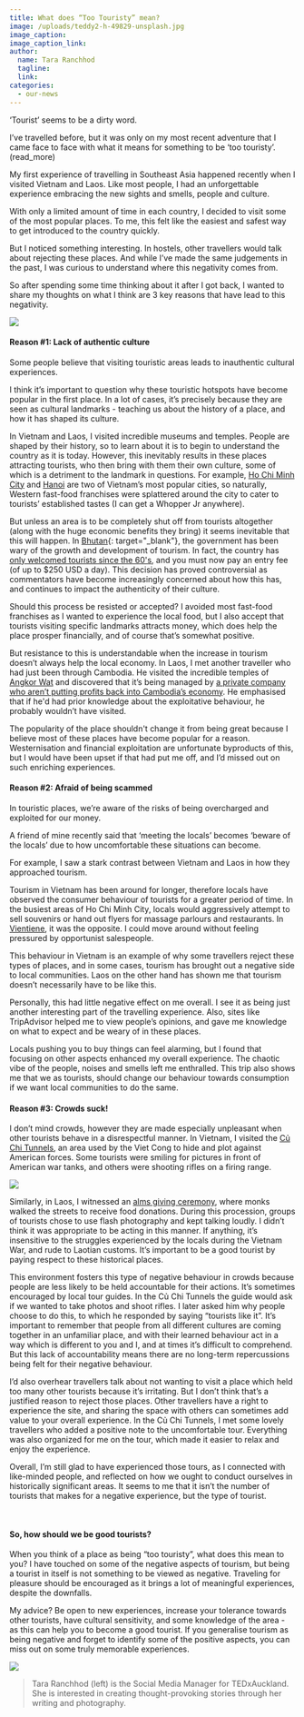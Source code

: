```yaml
---
title: What does “Too Touristy” mean?
image: /uploads/teddy2-h-49829-unsplash.jpg
image_caption:
image_caption_link:
author:
  name: Tara Ranchhod
  tagline:
  link:
categories:
  - our-news
---
```


‘Tourist’ seems to be a dirty word.

I’ve travelled before, but it was only on my most recent adventure that I came face to face with what it means for something to be ‘too touristy’. (read\_more)

My first experience of travelling in Southeast Asia happened recently when I visited Vietnam and Laos. Like most people, I had an unforgettable experience embracing the new sights and smells, people and culture.&nbsp;

With only a limited amount of time in each country, I decided to visit some of the most popular places. To me, this felt like the easiest and safest way to get introduced to the country quickly.

But I noticed something interesting. In hostels, other travellers would talk about rejecting these places. And while I’ve made the same judgements in the past, I was curious to understand where this negativity comes from.

So after spending some time thinking about it after I got back, I wanted to share my thoughts on what I think are 3 key reasons that have lead to this negativity.

![](/uploads/4cdfe443-d722-4ec7-a4f8-0ff95ef55342.jpeg)

#### Reason #1: Lack of authentic culture

Some people believe that visiting touristic areas leads to inauthentic cultural experiences.

I think it’s important to question why these touristic hotspots have become popular in the first place. In a lot of cases, it’s precisely because they are seen as cultural landmarks - teaching us about the history of a place, and how it has shaped its culture.

In Vietnam and Laos, I visited incredible museums and temples. People are shaped by their history, so to learn about it is to begin to understand the country as it is today. However, this inevitably results in these places attracting tourists, who then bring with them their own culture, some of which is a detriment to the landmark in questions. For example,&nbsp;[Ho Chi Minh City](https://www.lonelyplanet.com/vietnam/ho-chi-minh-city) and [Hanoi](https://www.lonelyplanet.com/vietnam/hanoi) are two of Vietnam’s most popular cities, so naturally, Western fast-food franchises were splattered around the city to cater to tourists’ established tastes (I can get a Whopper Jr anywhere).&nbsp;

But unless an area is to be completely shut off from tourists altogether (along with the huge economic benefits they bring) it seems inevitable that this will happen. In [Bhutan](https://www.lonelyplanet.com/bhutan){: target="_blank"}, the government has been wary of the growth and development of tourism. In fact, the country has [only welcomed tourists since the 60's](https://www.bhutan.travel/page/getting-into-bhutan), and you must now pay an entry fee (of up to $250 USD a day). This decision has proved controversial as commentators have become increasingly concerned about how this has, and continues to impact the authenticity of their culture.&nbsp;

Should this process be resisted or accepted? I avoided most fast-food franchises as I wanted to experience the local food, but I also accept that tourists visiting specific landmarks attracts money, which does help the place prosper financially, and of course that’s somewhat positive.

But resistance to this is understandable when the increase in tourism doesn’t always help the local economy. In Laos, I met another traveller who had just been through Cambodia. He visited the incredible temples of [Angkor Wat](https://whc.unesco.org/en/list/668) and discovered that it’s being managed by [a private company who aren’t putting profits back into Cambodia’s economy](https://www.tripsavvy.com/angkor-wat-facts-1458741). He emphasised that if he'd had prior knowledge about the exploitative behaviour, he probably wouldn’t have visited.

The popularity of the place shouldn't change it from being great because I believe most of these places have become popular for a reason. Westernisation and financial exploitation are unfortunate byproducts of this, but I would have been upset if that had put me off, and I’d missed out on such enriching experiences.

#### Reason #2: Afraid of being scammed

In touristic places, we’re aware of the risks of being overcharged and exploited for our money.

A friend of mine recently said that ‘meeting the locals’ becomes ‘beware of the locals’ due to how uncomfortable these situations can become.

For example, I saw a stark contrast between Vietnam and Laos in how they approached tourism.

Tourism in Vietnam has been around for longer, therefore locals have observed the consumer behaviour of tourists for a greater period of time. In the busiest areas of Ho Chi Minh City, locals would aggressively attempt to sell souvenirs or hand out flyers for massage parlours and restaurants. In [Vientiene](https://www.lonelyplanet.com/laos/vientiane), it was the opposite. I could move around without feeling pressured by opportunist salespeople.

This behaviour in Vietnam is an example of why some travellers reject these types of places, and in some cases, tourism has brought out a negative side to local communities. Laos on the other hand has shown me that tourism doesn’t necessarily have to be like this.

Personally, this had little negative effect on me overall. I see it as being just another interesting part of the travelling experience. Also, sites like TripAdvisor helped me to view people’s opinions, and gave me knowledge on what to expect and be weary of in these places. &nbsp;

Locals pushing you to buy things can feel alarming, but I found that focusing on other aspects enhanced my overall experience. The chaotic vibe of the people, noises and smells left me enthralled. This trip also shows me that we as tourists, should change our behaviour towards consumption if we want local communities to do the same.

#### Reason #3: Crowds suck!

I don’t mind crowds, however they are made especially unpleasant when other tourists behave in a disrespectful manner. In Vietnam, I visited the [Củ Chi Tunnels](https://www.history.com/topics/vietnam-war/cu-chi-tunnels), an area used by the Viet Cong to hide and plot against American forces. Some tourists were smiling for pictures in front of American war tanks, and others were shooting rifles on a firing range.

![](/uploads/54727887-1031969140330922-7440055771074658304-n-copy.jpg)

Similarly, in Laos, I witnessed an [alms giving ceremony](http://www.visit-laos.com/luang-prabang/alms-giving-ceremony.htm), where monks walked the streets to receive food donations. During this procession, groups of tourists chose to use flash photography and kept talking loudly. I didn’t think it was appropriate to be acting in this manner. If anything, it’s insensitive to the struggles experienced by the locals during the Vietnam War, and rude to Laotian customs. It’s important to be a good tourist by paying respect to these historical places.

This environment fosters this type of negative behaviour in crowds because people are less likely to be held accountable for their actions. It’s sometimes encouraged by local tour guides. In the Củ Chi Tunnels the guide would ask if we wanted to take photos and shoot rifles. I later asked him why people choose to do this, to which he responded by saying “tourists like it”. It’s important to remember that people from all different cultures are coming together in an unfamiliar place, and with their learned behaviour act in a way which is different to you and I, and at times it’s difficult to comprehend. But this lack of accountability means there are no long-term repercussions being felt for their negative behaviour.

I’d also overhear travellers talk about not wanting to visit a place which held too many other tourists because it’s irritating. But I don’t think that’s a justified reason to reject those places. Other travellers have a right to experience the site, and sharing the space with others can sometimes add value to your overall experience. In the Củ Chi Tunnels, I met some lovely travellers who added a positive note to the uncomfortable tour. Everything was also organized for me on the tour, which made it easier to relax and enjoy the experience.

Overall, I’m still glad to have experienced those tours, as I connected with like-minded people, and reflected on how we ought to conduct ourselves in historically significant areas. It seems to me that it isn’t the number of tourists that makes for a negative experience, but the type of tourist.

&nbsp;

#### So, how should we be good tourists?

When you think of a place as being “too touristy”, what does this mean to you? I have touched on some of the negative aspects of tourism, but being a tourist in itself is not something to be viewed as negative. Traveling for pleasure should be encouraged as it brings a lot of meaningful experiences, despite the downfalls.

My advice? Be open to new experiences, increase your tolerance towards other tourists, have cultural sensitivity, and some knowledge of the area - as this can help you to become a good tourist. If you generalise tourism as being negative and forget to identify some of the positive aspects, you can miss out on some truly memorable experiences.

![](/uploads/tourists-copy.jpg)

> Tara Ranchhod (left) is the Social Media Manager for TEDxAuckland. She is interested in creating thought-provoking stories through her writing and photography.